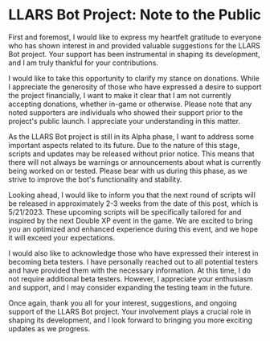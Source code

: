 # LLARS Bot Project: Note to the Public

First and foremost, I would like to express my heartfelt gratitude to everyone who has shown interest in and provided valuable suggestions for the LLARS Bot project. Your support has been instrumental in shaping its development, and I am truly thankful for your contributions.

I would like to take this opportunity to clarify my stance on donations. While I appreciate the generosity of those who have expressed a desire to support the project financially, I want to make it clear that I am not currently accepting donations, whether in-game or otherwise. Please note that any noted supporters are individuals who showed their support prior to the project's public launch. I appreciate your understanding in this matter.

As the LLARS Bot project is still in its Alpha phase, I want to address some important aspects related to its future. Due to the nature of this stage, scripts and updates may be released without prior notice. This means that there will not always be warnings or announcements about what is currently being worked on or tested. Please bear with us during this phase, as we strive to improve the bot's functionality and stability.

Looking ahead, I would like to inform you that the next round of scripts will be released in approximately 2-3 weeks from the date of this post, which is 5/21/2023. These upcoming scripts will be specifically tailored for and inspired by the next Double XP event in the game. We are excited to bring you an optimized and enhanced experience during this event, and we hope it will exceed your expectations.

I would also like to acknowledge those who have expressed their interest in becoming beta testers. I have personally reached out to all potential testers and have provided them with the necessary information. At this time, I do not require additional beta testers. However, I appreciate your enthusiasm and support, and I may consider expanding the testing team in the future.

Once again, thank you all for your interest, suggestions, and ongoing support of the LLARS Bot project. Your involvement plays a crucial role in shaping its development, and I look forward to bringing you more exciting updates as we progress.
